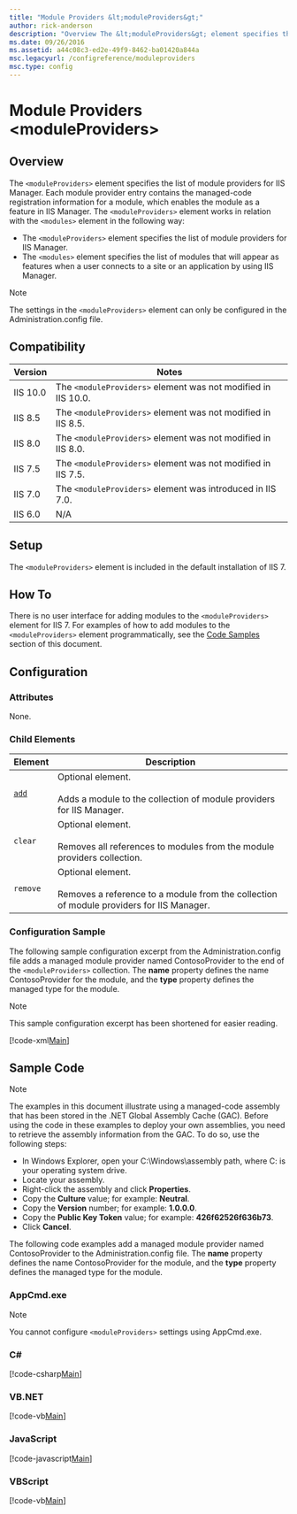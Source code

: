 ```yaml
---
title: "Module Providers &lt;moduleProviders&gt;"
author: rick-anderson
description: "Overview The &lt;moduleProviders&gt; element specifies the list of module providers for IIS Manager. Each module provider entry contains the managed-code reg..."
ms.date: 09/26/2016
ms.assetid: a44c08c3-ed2e-49f9-8462-ba01420a844a
msc.legacyurl: /configreference/moduleproviders
msc.type: config
---
```

# Module Providers &lt;moduleProviders&gt;

<a id="001"></a>

## Overview

The `<moduleProviders>` element specifies the list of module providers for IIS Manager. Each module provider entry contains the managed-code registration information for a module, which enables the module as a feature in IIS Manager. The `<moduleProviders>` element works in relation with the `<modules>` element in the following way:

- The `<moduleProviders>` element specifies the list of module providers for IIS Manager.
- The `<modules>` element specifies the list of modules that will appear as features when a user connects to a site or an application by using IIS Manager.

> [!NOTE]
> The settings in the `<moduleProviders>` element can only be configured in the Administration.config file.

<a id="002"></a>

## Compatibility

| Version | Notes |
| --- | --- |
| IIS 10.0 | The `<moduleProviders>` element was not modified in IIS 10.0. |
| IIS 8.5 | The `<moduleProviders>` element was not modified in IIS 8.5. |
| IIS 8.0 | The `<moduleProviders>` element was not modified in IIS 8.0. |
| IIS 7.5 | The `<moduleProviders>` element was not modified in IIS 7.5. |
| IIS 7.0 | The `<moduleProviders>` element was introduced in IIS 7.0. |
| IIS 6.0 | N/A |

<a id="003"></a>

## Setup

The `<moduleProviders>` element is included in the default installation of IIS 7.

<a id="004"></a>

## How To

There is no user interface for adding modules to the `<moduleProviders>` element for IIS 7. For examples of how to add modules to the `<moduleProviders>` element programmatically, see the [Code Samples](#006) section of this document.

<a id="005"></a>

## Configuration

### Attributes

None.

### Child Elements

| Element | Description |
| --- | --- |
| [`add`](add.md) | Optional element. <br><br>Adds a module to the collection of module providers for IIS Manager. |
| `clear` | Optional element. <br><br>Removes all references to modules from the module providers collection. |
| `remove` | Optional element. <br><br>Removes a reference to a module from the collection of module providers for IIS Manager. |

### Configuration Sample

The following sample configuration excerpt from the Administration.config file adds a managed module provider named ContosoProvider to the end of the `<moduleProviders>` collection. The **name** property defines the name ContosoProvider for the module, and the **type** property defines the managed type for the module.

> [!NOTE]
> This sample configuration excerpt has been shortened for easier reading.

[!code-xml[Main](index/samples/sample1.xml)]

<a id="006"></a>

## Sample Code

> [!NOTE]
> The examples in this document illustrate using a managed-code assembly that has been stored in the .NET Global Assembly Cache (GAC). Before using the code in these examples to deploy your own assemblies, you need to retrieve the assembly information from the GAC. To do so, use the following steps:

- In Windows Explorer, open your C:\Windows\assembly path, where C: is your operating system drive.
- Locate your assembly.
- Right-click the assembly and click **Properties**.
- Copy the **Culture** value; for example: **Neutral**.
- Copy the **Version** number; for example: **1.0.0.0**.
- Copy the **Public Key Token** value; for example: **426f62526f636b73**.
- Click **Cancel**.

The following code examples add a managed module provider named ContosoProvider to the Administration.config file. The **name** property defines the name ContosoProvider for the module, and the **type** property defines the managed type for the module.

### AppCmd.exe

> [!NOTE]
> You cannot configure `<moduleProviders>` settings using AppCmd.exe.

### C\#

[!code-csharp[Main](index/samples/sample2.cs)]

### VB.NET

[!code-vb[Main](index/samples/sample3.vb)]

### JavaScript

[!code-javascript[Main](index/samples/sample4.js)]

### VBScript

[!code-vb[Main](index/samples/sample5.vb)]
